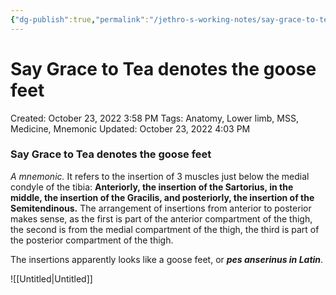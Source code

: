 ```yaml
---
{"dg-publish":true,"permalink":"/jethro-s-working-notes/say-grace-to-tea-denotes-the-goose-feet/","dgPassFrontmatter":true}
---
```



# Say Grace to Tea denotes the goose feet

Created: October 23, 2022 3:58 PM
Tags: Anatomy, Lower limb, MSS, Medicine, Mnemonic
Updated: October 23, 2022 4:03 PM

### Say Grace to Tea denotes the goose feet

*A mnemonic.* It refers to the insertion of 3 muscles just below the medial condyle of the tibia: **Anteriorly, the insertion of the Sartorius, in the middle, the insertion of the Gracilis, and posteriorly, the insertion of the Semitendinous.** The arrangement of insertions from anterior to posterior makes sense, as the first is part of the anterior compartment of the thigh, the second is from the medial compartment of the thigh, the third is part of the posterior compartment of the thigh.

The insertions apparently looks like a goose feet, or *******************pes anserinus in Latin*******************.

![[Untitled\|Untitled]]